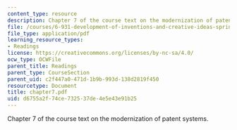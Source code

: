 ```yaml
---
content_type: resource
description: Chapter 7 of the course text on the modernization of patent systems.
file: /courses/6-931-development-of-inventions-and-creative-ideas-spring-2008/d6755a2f74ce732537de4e5e43e91b25_chapter7.pdf
file_type: application/pdf
learning_resource_types:
- Readings
license: https://creativecommons.org/licenses/by-nc-sa/4.0/
ocw_type: OCWFile
parent_title: Readings
parent_type: CourseSection
parent_uid: c2f447a0-471d-1b9b-993d-138d2819f450
resourcetype: Document
title: chapter7.pdf
uid: d6755a2f-74ce-7325-37de-4e5e43e91b25
---
```

Chapter 7 of the course text on the modernization of patent systems.